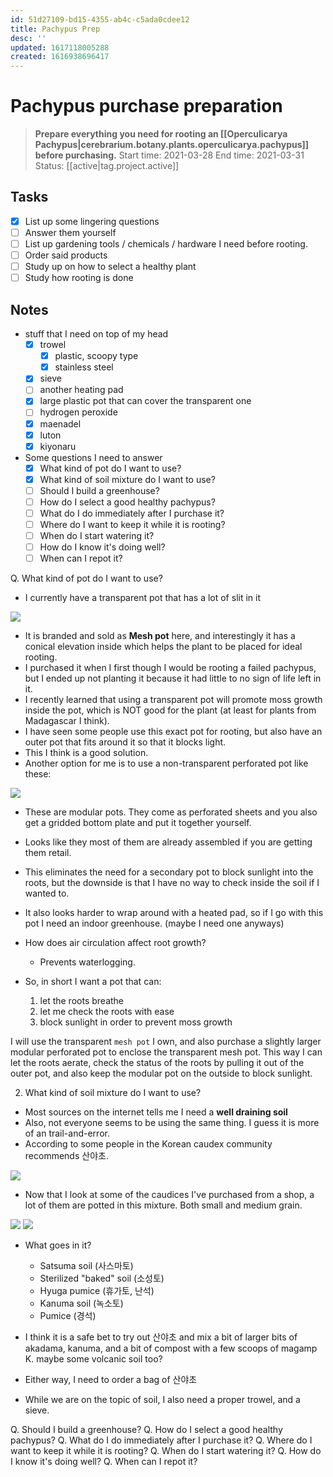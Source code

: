 ```yaml
---
id: 51d27109-bd15-4355-ab4c-c5ada0cdee12
title: Pachypus Prep
desc: ''
updated: 1617118005288
created: 1616938696417
---
```


# Pachypus purchase preparation

> **Prepare everything you need for rooting an [[Operculicarya Pachypus|cerebrarium.botany.plants.operculicarya.pachypus]] before purchasing.**
> Start time: 2021-03-28
> End time: 2021-03-31
> Status: [[active|tag.project.active]]

## Tasks
- [x] List up some lingering questions
- [ ] Answer them yourself
- [ ] List up gardening tools / chemicals / hardware I need before rooting.
- [ ] Order said products
- [ ] Study up on how to select a healthy plant
- [ ] Study how rooting is done

## Notes

- stuff that I need on top of my head
    - [x] trowel
        - [x] plastic, scoopy type
        - [x] stainless steel
    - [x] sieve
    - [ ] another heating pad
    - [x] large plastic pot that can cover the transparent one
    - [ ] hydrogen peroxide
    - [x] maenadel
    - [x] luton
    - [x] kiyonaru

- Some questions I need to answer
    - [x] What kind of pot do I want to use?
    - [x] What kind of soil mixture do I want to use?
    - [ ] Should I build a greenhouse?
    - [ ] How do I select a good healthy pachypus?
    - [ ] What do I do immediately after I purchase it?
    - [ ] Where do I want to keep it while it is rooting?
    - [ ] When do I start watering it?
    - [ ] How do I know it's doing well?
    - [ ] When can I repot it?

Q. What kind of pot do I want to use?

- I currently have a transparent pot that has a lot of slit in it

![](/assets/images/2021-03-29-23-35-19.png)

- It is branded and sold as **Mesh pot** here, and interestingly it has a conical elevation inside which helps the plant to be placed for ideal rooting.
- I purchased it when I first though I would be rooting a failed pachypus, but I ended up not planting it because it had little to no sign of life left in it.
- I recently learned that using a transparent pot will promote moss growth inside the pot, which is NOT good for the plant (at least for plants from Madagascar I think).
- I have seen some people use this exact pot for rooting, but also have an outer pot that fits around it so that it blocks light.
- This I think is a good solution.
- Another option for me is to use a non-transparent perforated pot like these:

![](/assets/images/2021-03-29-23-42-18.png)
- These are modular pots. They come as perforated sheets and you also get a gridded bottom plate and put it together yourself.
- Looks like they most of them are already assembled if you are getting them retail.
- This eliminates the need for a secondary pot to block sunlight into the roots, but the downside is that I have no way to check inside the soil if I wanted to.
- It also looks harder to wrap around with a heated pad, so if I go with this pot I need an indoor greenhouse. (maybe I need one anyways)

- How does air circulation affect root growth?
    - Prevents waterlogging.

- So, in short I want a pot that can:
    1. let the roots breathe
    2. let me check the roots with ease
    3. block sunlight in order to prevent moss growth

I will use the transparent `mesh pot` I own, and also purchase a slightly larger modular perforated pot to enclose the transparent mesh pot. This way I can let the roots aerate, check the status of the roots by pulling it out of the outer pot, and also keep the modular pot on the outside to block sunlight.

2. What kind of soil mixture do I want to use?

- Most sources on the internet tells me I need a **well draining soil**
- Also, not everyone seems to be using the same thing. I guess it is more of an trail-and-error.
- According to some people in the Korean caudex community recommends 산야초.

![](/assets/images/2021-03-30-00-01-43.png)


- Now that I look at some of the caudices I've purchased from a shop, a lot of them are potted in this mixture. Both small and medium grain.

![](/assets/images/2021-03-30-00-02-15.png)
![](/assets/images/2021-03-30-00-02-35.png)

- What goes in it?
    - Satsuma soil (사스마토)
    - Sterilized "baked" soil (소성토)
    - Hyuga pumice (휴가토, 난석)
    - Kanuma soil (녹소토)
    - Pumice (경석)

- I think it is a safe bet to try out 산야초 and mix a bit of larger bits of akadama, kanuma, and a bit of compost with a few scoops of magamp K. maybe some volcanic soil too?
- Either way, I need to order a bag of 산야초
- While we are on the topic of soil, I also need a proper trowel, and a sieve.

Q. Should I build a greenhouse?
Q. How do I select a good healthy pachypus?
Q. What do I do immediately after I purchase it?
Q. Where do I want to keep it while it is rooting?
Q. When do I start watering it?
Q. How do I know it's doing well?
Q. When can I repot it?